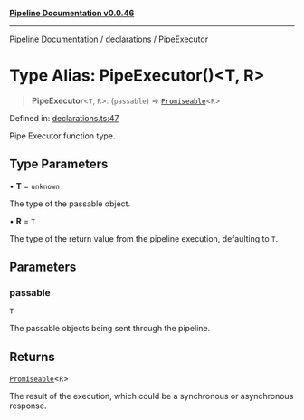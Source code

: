 [**Pipeline Documentation v0.0.46**](../../README.md)

***

[Pipeline Documentation](../../modules.md) / [declarations](../README.md) / PipeExecutor

# Type Alias: PipeExecutor()\<T, R\>

> **PipeExecutor**\<`T`, `R`\>: (`passable`) => [`Promiseable`](Promiseable.md)\<`R`\>

Defined in: [declarations.ts:47](https://github.com/stonemjs/pipeline/blob/437717c2a315db06047331ae86596a6933a8a199/src/declarations.ts#L47)

Pipe Executor function type.

## Type Parameters

• **T** = `unknown`

The type of the passable object.

• **R** = `T`

The type of the return value from the pipeline execution, defaulting to `T`.

## Parameters

### passable

`T`

The passable objects being sent through the pipeline.

## Returns

[`Promiseable`](Promiseable.md)\<`R`\>

The result of the execution, which could be a synchronous or asynchronous response.
